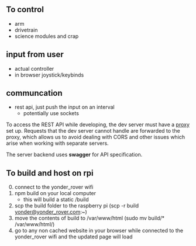 ## 


## To control
* arm
* drivetrain
* science modules and crap

## input from user
* actual controller 
* in browser joystick/keybinds

## communcation
* rest api, just push the input on an interval
    * potentially use sockets

To access the REST API while developing, the dev server must have a [proxy](https://facebook.github.io/create-react-app/docs/proxying-api-requests-in-development)
set up. Requests that the dev server cannot handle are forwarded to the proxy,
which allows us to avoid dealing with CORS and other issues which arise when
working with separate servers.

The server backend uses __swagger__ for API specification.

## To build and host on rpi

0. connect to the yonder_rover wifi
1. npm build on your local computer
    * this will build a static /build
2. scp the build folder to the raspberry pi (scp -r build yonder@yonder_rover.com:~)
3. move the contents of build to /var/www/html (sudo mv build/* /var/www/html/)
4. go to any non cached website in your browser while connected to the yonder_rover wifi and the updated page will load